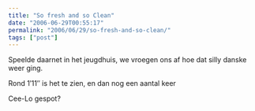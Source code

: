 ```yaml
---
title: "So fresh and so Clean"
date: "2006-06-29T00:55:17"
permalink: "2006/06/29/so-fresh-and-so-clean/"
tags: ["post"]
---
```

Speelde daarnet in het jeugdhuis, we vroegen ons af hoe dat silly danske weer ging.

Rond 1′11″ is het te zien, en dan nog een aantal keer

Cee-Lo gespot?
